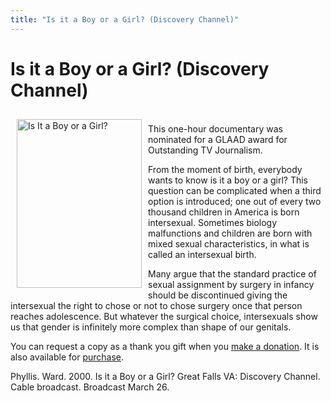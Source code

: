 ```yaml
---
title: "Is it a Boy or a Girl? (Discovery Channel)"
---
```


# Is it a Boy or a Girl? (Discovery Channel)

<p><img src="/img/books/discovery.jpg" width="200" height="270" alt="Is It a Boy or a Girl?" align="left" hspace=10 vspace=10>  <br />
This one-hour documentary was nominated for a <span class="caps">GLAAD</span> award for Outstanding TV Journalism.  </p>

<p>From the moment of birth, everybody wants to know is it a boy or a girl? This question can be complicated when a third option is introduced; one out of every two thousand children in America is born intersexual. Sometimes biology malfunctions and children are born with mixed sexual characteristics, in what is called an intersexual birth.  </p>

<p>Many argue that the standard practice of sexual assignment by surgery in infancy should be discontinued giving the intersexual the right to chose or not to chose surgery once that person reaches adolescence. But whatever the surgical choice, intersexuals show us that gender is infinitely more complex than shape of our genitals.  </p>

<p>You can request a copy as a thank you gift when you <a href="/donate">make a donation</a>. It is also available for <a href="/videos/purchase">purchase</a>.  </p>

<p>Phyllis. Ward. 2000. Is it a Boy or a Girl? Great Falls VA: Discovery Channel. Cable broadcast. Broadcast March 26.  <br />
<!--break--></p>